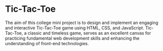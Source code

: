 # Tic-Tac-Toe
The aim of this college mini project is to design and implement an engaging and interactive Tic-Tac-Toe game using HTML, CSS, and JavaScript. Tic-Tac-Toe, a classic and timeless game, serves as an excellent canvas for practicing fundamental web development skills and enhancing the understanding of front-end technologies.
